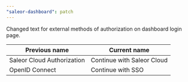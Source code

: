 ```yaml
---
"saleor-dashboard": patch
---
```


Changed text for external methods of authorization on dashboard login page.

| Previous name              | Current name               |
| -------------------------- | -------------------------- |
| Saleor Cloud Authorization | Continue with Saleor Cloud |
| OpenID Connect             | Continue with SSO          |
